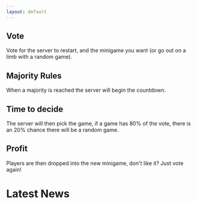 ```yaml
---
layout: default
---
```


## <i class="twa twa-ballot-box-with-ballot"></i> Vote
Vote for the server to restart, and the minigame you want (or go out on a limb with a random game).

## <i class="twa twa-chart-with-upwards-trend"></i> Majority Rules
When a majority is reached the server will begin the countdown.

## <i class="twa twa-game-die"></i> Time to decide
The server will then pick the game, if a game has 80% of the vote, there is an 20% chance there will be a random game.

## <i class="twa twa-rainbow"></i> Profit
Players are then dropped into the new minigame, don't like it? Just vote again!

<script>
  $(document).ready(function() {
    //feed to parse
    var feed = "https://forums.nextuniverse.org/forums/announcements/index.rss";
    
    $.ajax(feed, {
        accepts:{
            xml:"application/rss+xml"
        },
        dataType:"xml",
        success:function(data) {
            //Credit: http://stackoverflow.com/questions/10943544/how-to-parse-an-rss-feed-using-javascript

            $(data).find("item").each(function () { // or "item" or whatever suits your feed
                var el = $(this);
                console.log("------------------------");
                console.log("title      : " + el.find("title").text());
                console.log("link       : " + el.find("link").text());
                console.log("content: " + el.find("content\\:encoded").text());
                console.log("content: " + el.find("encoded").text());
                
                $("#latestNews").append("<h2><a href=&quot;" + el.find("link") + "&quot;>" + el.find("title") + "</a></h2>");
            });
    

        }   
    });
    
});
</script>
<h1 id="latestNews">Latest News</h1>

